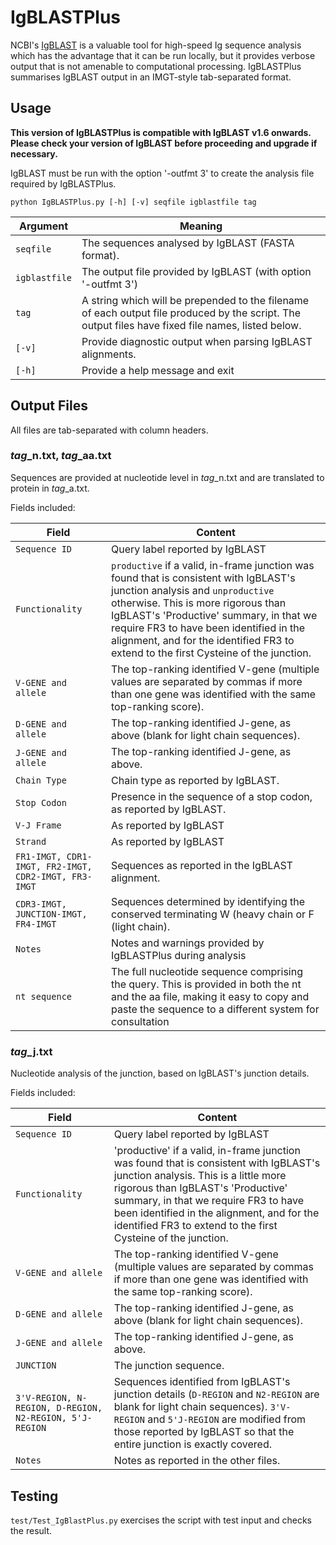 # IgBLASTPlus #

NCBI's <a href="http://www.ncbi.nlm.nih.gov/igblast/">IgBLAST</a> is a valuable tool for high-speed Ig sequence analysis which has the advantage that it can be run locally, but it provides verbose output that is not amenable to computational processing. IgBLASTPlus summarises IgBLAST output in an IMGT-style tab-separated format.

## Usage ##

<b>This version of IgBLASTPlus is compatible with IgBLAST v1.6 onwards. Please check your version of IgBLAST before proceeding and upgrade if necessary.</b>

IgBLAST must be run with the option '-outfmt 3' to create the analysis file required by IgBLASTPlus.

	python IgBLASTPlus.py [-h] [-v] seqfile igblastfile tag

Argument|Meaning
---------|-------
`seqfile`|The sequences analysed by IgBLAST (FASTA format).
`igblastfile`|The output file provided by IgBLAST (with option '-outfmt 3')
`tag`|A string which will be prepended to the filename of each output file produced by the script. The output files have fixed file names, listed below.
`[-v]`|Provide diagnostic output when parsing IgBLAST alignments.
`[-h]`|Provide a help message and exit

## Output Files ##

All files are tab-separated with column headers.

### *tag*_n.txt, *tag*_aa.txt ###

Sequences are provided at nucleotide level in *tag*_n.txt and are translated to protein in *tag*_a.txt.

Fields included:

Field|Content
-----|-------
`Sequence ID`|Query label reported by IgBLAST
`Functionality`|`productive` if a valid, in-frame junction was found that is consistent with IgBLAST's junction analysis and `unproductive` otherwise. This is more rigorous than IgBLAST's 'Productive' summary, in that we require FR3 to have been identified in the alignment, and for the identified FR3 to extend to the first Cysteine of the junction.
`V-GENE and allele`|The top-ranking identified V-gene (multiple values are separated by commas if more than one gene was identified with the same top-ranking score).
`D-GENE and allele`|The top-ranking identified J-gene, as above (blank for light chain sequences).
`J-GENE and allele`|The top-ranking identified J-gene, as above.
`Chain Type`|Chain type as reported by IgBLAST.
`Stop Codon`|Presence in the sequence of a stop codon, as reported by IgBLAST.
`V-J Frame`|As reported by IgBLAST
`Strand`|As reported by IgBLAST
`FR1-IMGT, CDR1-IMGT, FR2-IMGT, CDR2-IMGT, FR3-IMGT`|Sequences as reported in the IgBLAST alignment.
`CDR3-IMGT, JUNCTION-IMGT, FR4-IMGT`|Sequences determined by identifying the conserved terminating W (heavy chain or F (light chain).
`Notes`|Notes and warnings provided by IgBLASTPlus during analysis
`nt sequence`|The full nucleotide sequence comprising the query. This is provided in both the nt and the aa file, making it easy to copy and paste the sequence to a different system for consultation

### *tag*_j.txt ###

Nucleotide analysis of the junction, based on IgBLAST's junction details.

Fields included:

Field|Content
-----|-------
`Sequence ID`|Query label reported by IgBLAST
`Functionality`|'productive' if a valid, in-frame junction was found that is consistent with IgBLAST's junction analysis. This is a little more rigorous than IgBLAST's 'Productive' summary, in that we require FR3 to have been identified in the alignment, and for the identified FR3 to extend to the first Cysteine of the junction.
`V-GENE and allele`|The top-ranking identified V-gene (multiple values are separated by commas if more than one gene was identified with the same top-ranking score).
`D-GENE and allele`|The top-ranking identified J-gene, as above (blank for light chain sequences).
`J-GENE and allele`|The top-ranking identified J-gene, as above.
`JUNCTION`|The junction sequence.
`3'V-REGION, N-REGION, D-REGION, N2-REGION, 5'J-REGION`|Sequences identified from IgBLAST's junction details (`D-REGION` and `N2-REGION` are blank for light chain sequences). `3'V-REGION` and `5'J-REGION` are modified from those reported by IgBLAST so that the entire junction is exactly covered.
`Notes`|Notes as reported in the other files. 


## Testing ##

`test/Test_IgBlastPlus.py` exercises the script with test input and checks the result.